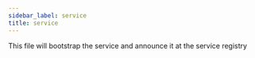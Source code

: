```yaml
---
sidebar_label: service
title: service
---
```


This file will bootstrap the service and announce it at the service registry



